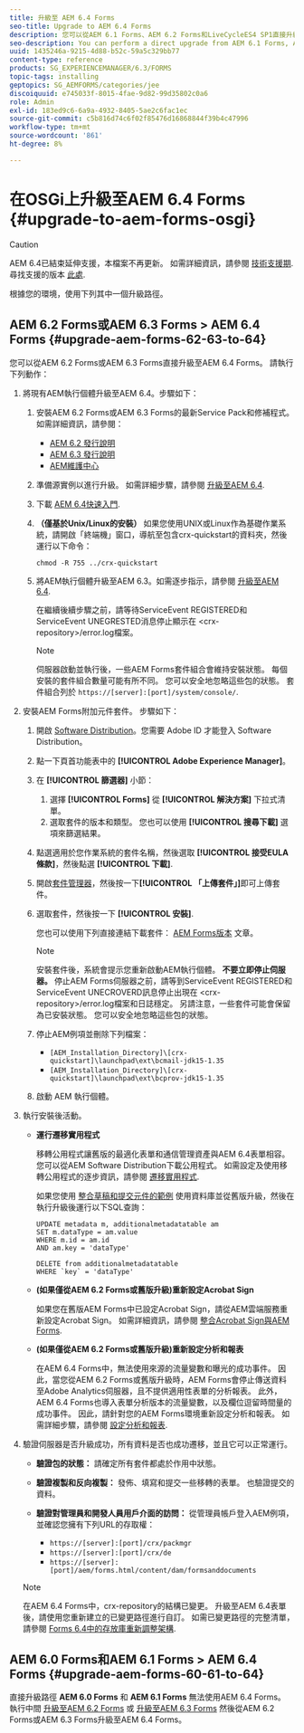 ```yaml
---
title: 升級至 AEM 6.4 Forms
seo-title: Upgrade to AEM 6.4 Forms
description: 您可以從AEM 6.1 Forms、AEM 6.2 Forms和LiveCycleES4 SP1直接升級至AEM 6.3 Forms。
seo-description: You can perform a direct upgrade from AEM 6.1 Forms, AEM 6.2 Forms, and LiveCycle ES4 SP1 to AEM 6.3 Forms.
uuid: 1435246a-9215-4d88-b52c-59a5c329bb77
content-type: reference
products: SG_EXPERIENCEMANAGER/6.3/FORMS
topic-tags: installing
geptopics: SG_AEMFORMS/categories/jee
discoiquuid: e745033f-8015-4fae-9d82-99d35802c0a6
role: Admin
exl-id: 183ed9c6-6a9a-4932-8405-5ae2c6fac1ec
source-git-commit: c5b816d74c6f02f85476d16868844f39b4c47996
workflow-type: tm+mt
source-wordcount: '861'
ht-degree: 8%

---
```


# 在OSGi上升級至AEM 6.4 Forms {#upgrade-to-aem-forms-osgi}

>[!CAUTION]
>
>AEM 6.4已結束延伸支援，本檔案不再更新。 如需詳細資訊，請參閱 [技術支援期](https://helpx.adobe.com//tw/support/programs/eol-matrix.html). 尋找支援的版本 [此處](https://experienceleague.adobe.com/docs/).

根據您的環境，使用下列其中一個升級路徑。

## AEM 6.2 Forms或AEM 6.3 Forms > AEM 6.4 Forms {#upgrade-aem-forms-62-63-to-64}

您可以從AEM 6.2 Forms或AEM 6.3 Forms直接升級至AEM 6.4 Forms。 請執行下列動作：

1. 將現有AEM執行個體升級至AEM 6.4。步驟如下：

   1. 安裝AEM 6.2 Forms或AEM 6.3 Forms的最新Service Pack和修補程式。 如需詳細資訊，請參閱：

      * [AEM 6.2 發行說明](https://helpx.adobe.com/tw/experience-manager/6-2/release-notes.html)
      * [AEM 6.3 發行說明](https://helpx.adobe.com/tw/experience-manager/6-3/release-notes.html)
      * [AEM維護中心](https://helpx.adobe.com/tw/experience-manager/aem-releases-updates.html)
   1. 準備源實例以進行升級。 如需詳細步驟，請參閱 [升級至AEM 6.4](/help/sites-deploying/upgrade.md#preparing%20the%20source%20instance).
   1. 下載 [AEM 6.4快速入門](/help/sites-deploying/deploy.md#getting%20the%20software).
   1. **（僅基於Unix/Linux的安裝）** 如果您使用UNIX或Linux作為基礎作業系統，請開啟「終端機」窗口，導航至包含crx-quickstart的資料夾，然後運行以下命令：

      `chmod -R 755 ../crx-quickstart`

   1. 將AEM執行個體升級至AEM 6.3。如需逐步指示，請參閱 [升級至AEM 6.4](/help/sites-deploying/upgrade.md).

      在繼續後續步驟之前，請等待ServiceEvent REGISTERED和ServiceEvent UNEGRESTED消息停止顯示在 &lt;crx-repository>/error.log檔案。

      >[!NOTE]
      >
      >伺服器啟動並執行後，一些AEM Forms套件組合會維持安裝狀態。 每個安裝的套件組合數量可能有所不同。 您可以安全地忽略這些包的狀態。 套件組合列於 `https://[server]:[port]/system/console/`.


1. 安裝AEM Forms附加元件套件。 步驟如下：

   1. 開啟 [Software Distribution](https://experience.adobe.com/downloads)。您需要 Adobe ID 才能登入 Software Distribution。
   1. 點一下頁首功能表中的 **[!UICONTROL Adobe Experience Manager]**。
   1. 在 **[!UICONTROL 篩選器]** 小節：
      1. 選擇 **[!UICONTROL Forms]** 從 **[!UICONTROL 解決方案]** 下拉式清單。
      1. 選取套件的版本和類型。 您也可以使用 **[!UICONTROL 搜尋下載]** 選項來篩選結果。
   1. 點選適用於您作業系統的套件名稱，然後選取 **[!UICONTROL 接受EULA條款]**，然後點選 **[!UICONTROL 下載]**.
   1. 開啟[套件管理器](https://experienceleague.adobe.com/docs/experience-manager-65/administering/contentmanagement/package-manager.html)，然後按一下&#x200B;**[!UICONTROL 「上傳套件」]**&#x200B;即可上傳套件。
   1. 選取套件，然後按一下 **[!UICONTROL 安裝]**.

      您也可以使用下列直接連結下載套件： [AEM Forms版本](https://helpx.adobe.com/aem-forms/kb/aem-forms-releases.html) 文章。

      >[!NOTE]
      >
      >安裝套件後，系統會提示您重新啟動AEM執行個體。 **不要立即停止伺服器。** 停止AEM Forms伺服器之前，請等到ServiceEvent REGISTERED和ServiceEvent UNECROVERD訊息停止出現在 &lt;crx-repository>/error.log檔案和日誌穩定。 另請注意，一些套件可能會保留為已安裝狀態。 您可以安全地忽略這些包的狀態。

   1. 停止AEM例項並刪除下列檔案：

      * `[AEM_Installation_Directory]\[crx-quickstart]\launchpad\ext\bcmail-jdk15-1.35`
      * `[AEM_Installation_Directory]\[crx-quickstart]\launchpad\ext\bcprov-jdk15-1.35`
   1. 啟動 AEM 執行個體。


1. 執行安裝後活動。

   * **運行遷移實用程式**

      移轉公用程式讓舊版的最適化表單和通信管理資產與AEM 6.4表單相容。 您可以從AEM Software Distribution下載公用程式。 如需設定及使用移轉公用程式的逐步資訊，請參閱 [遷移實用程式](/help/forms/using/migration-utility.md).

      如果您使用 [整合草稿和提交元件的範例](integrate-draft-submission-database.md) 使用資料庫並從舊版升級，然後在執行升級後運行以下SQL查詢：

      ```
      UPDATE metadata m, additionalmetadatatable am
      SET m.dataType = am.value
      WHERE m.id = am.id
      AND am.key = 'dataType'
      ```

      ```
      DELETE from additionalmetadatatable
      WHERE `key` = 'dataType'
      ```

   * **(如果僅從AEM 6.2 Forms或舊版升級)重新設定Acrobat Sign**

      如果您在舊版AEM Forms中已設定Acrobat Sign，請從AEM雲端服務重新設定Acrobat Sign。 如需詳細資訊，請參閱 [整合Acrobat Sign與AEM Forms](/help/forms/using/adobe-sign-integration-adaptive-forms.md).

   * **(如果僅從AEM 6.2 Forms或舊版升級)重新設定分析和報表**

      在AEM 6.4 Forms中，無法使用來源的流量變數和曝光的成功事件。 因此，當您從AEM 6.2 Forms或舊版升級時，AEM Forms會停止傳送資料至Adobe Analytics伺服器，且不提供適用性表單的分析報表。 此外，AEM 6.4 Forms也導入表單分析版本的流量變數，以及欄位逗留時間量的成功事件。 因此，請針對您的AEM Forms環境重新設定分析和報表。 如需詳細步驟，請參閱 [設定分析和報表](/help/forms/using/configure-analytics-forms-documents.md).

1. 驗證伺服器是否升級成功，所有資料是否也成功遷移，並且它可以正常運行。

   * **驗證包的狀態：** 請確定所有套件都處於作用中狀態。
   * **驗證複製和反向複製：** 發佈、填寫和提交一些移轉的表單。 也驗證提交的資料。
   * **驗證對管理員和開發人員用戶介面的訪問：** 從管理員帳戶登入AEM例項，並確認您擁有下列URL的存取權：

      * `https://[server]:[port]/crx/packmgr`
      * `https://[server]:[port]/crx/de`
      * `https://[server]:[port]/aem/forms.html/content/dam/formsanddocuments`

   >[!NOTE]
   在AEM 6.4 Forms中，crx-repository的結構已變更。 升級至AEM 6.4表單後，請使用您重新建立的已變更路徑進行自訂。 如需已變更路徑的完整清單，請參閱 [Forms 6.4中的存放庫重新調整架構](/help/sites-deploying/forms-repository-restructuring-in-aem-6-4.md).

## AEM 6.0 Forms和AEM 6.1 Forms > AEM 6.4 Forms {#upgrade-aem-forms-60-61-to-64}

直接升級路徑 **AEM 6.0 Forms** 和 **AEM 6.1 Forms** 無法使用AEM 6.4 Forms。 執行中間 [升級至AEM 6.2 Forms](/help/forms/using/upgrade.md) 或 [升級至AEM 6.3 Forms](/help/forms/using/upgrade.md) 然後從AEM 6.2 Forms或AEM 6.3 Forms升級至AEM 6.4 Forms。
